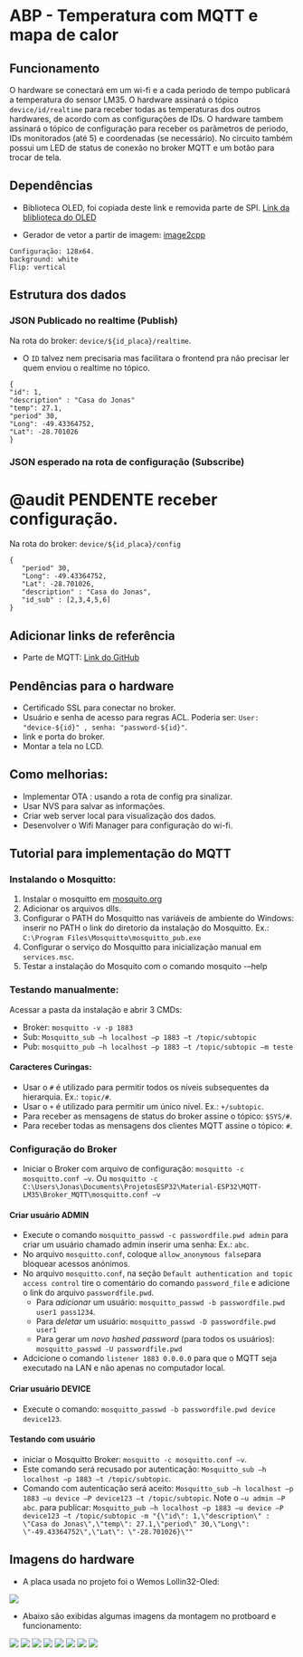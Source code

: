 # ABP - Temperatura com MQTT e mapa de calor

## Funcionamento
O hardware se conectará em um wi-fi e a cada periodo de tempo publicará a temperatura do sensor LM35.
O hardware assinará o tópico `device/id/realtime` para receber todas as temperaturas dos outros hardwares, de acordo com as configurações de IDs.
O hardware tambem assinará o tópico de configuração para receber os parâmetros de periodo, IDs monitorados (até 5) e coordenadas (se necessário).
No circuito também possui um LED de status de conexão no broker MQTT e um botão para trocar de tela.

## Dependências
* Biblioteca OLED, foi copiada deste link e removida parte de SPI.
<a href="https://github.com/nopnop2002/esp-idf-ssd1306.git">Link da bliblioteca do OLED</a>

* Gerador de vetor a partir de imagem:
<a href="https://javl.github.io/image2cpp/">image2cpp</a>
```
Configuração: 128x64.
background: white
Flip: vertical
``` 

## Estrutura dos dados

### JSON Publicado no realtime (Publish)
Na rota do broker: `device/${id_placa}/realtime`.
* O `ID` talvez nem precisaria mas facilitara o frontend pra não precisar ler quem enviou o realtime no tópico.
```
{
"id": 1,
"description" : "Casa do Jonas"
"temp": 27.1,
"period" 30,
"Long": -49.43364752,
"Lat": -28.701026
}
```

### JSON esperado na rota de configuração (Subscribe)
# @audit PENDENTE receber configuração.
Na rota do broker: `device/${id_placa}/config`
```
{
   "period" 30,
   "Long": -49.43364752,
   "Lat": -28.701026,
   "description" : "Casa do Jonas",
   "id_sub" : [2,3,4,5,6]
}
```

## Adicionar links de referência
* Parte de MQTT: <a href="https://github.com/jonasgeremias/Material-ESP32">Link do GitHub</a>

## Pendências para o hardware
* Certificado SSL para conectar no broker.
* Usuário e senha de acesso para regras ACL. Poderia ser: `User: "device-${id}" , senha: "password-${id}"`.
* link e porta do broker.
* Montar a tela no LCD. 

## Como melhorias:
* Implementar OTA : usando a rota de config pra sinalizar.
* Usar NVS para salvar as informações.
* Criar web server local para visualização dos dados.
* Desenvolver o Wifi Manager para configuração do wi-fi.


## Tutorial para implementação do MQTT

### Instalando o Mosquitto:
1. Instalar o mosquitto em <a href="https://mosquito.org/">mosquito.org</a>
2. Adicionar os arquivos dlls.
3. Configurar o PATH do Mosquitto nas variáveis de ambiente do Windows: inserir no PATH o link do diretorio da instalação do Mosquitto. Ex.: `C:\Program Files\Mosquitto\mosquitto_pub.exe`
4. Configurar o serviço do Mosquitto para inicialização manual em `services.msc`.
5. Testar a instalação do Mosquito com o comando mosquito -–help

### Testando manualmente:
Acessar a pasta da instalação e abrir 3 CMDs:
* Broker: `mosquitto -v -p 1883`
* Sub: `Mosquitto_sub –h localhost –p 1883 –t /topic/subtopic`
* Pub: `mosquitto_pub –h localhost –p 1883 –t /topic/subtopic –m teste`

####  Caracteres Curingas:
* Usar o `#` é utilizado para permitir todos os 
níveis subsequentes da hierarquia. Ex.: `topic/#`. 
* Usar o `+` é utilizado para permitir um único nível. Ex.: `+/subtopic`. 
* Para receber as mensagens de status do broker assine o tópico: `$SYS/#`.
* Para receber todas as mensagens dos clientes MQTT assine o tópico: `#`.

### Configuração do Broker
* Iniciar o Broker com arquivo de configuração: `mosquitto -c mosquitto.conf –v`. Ou `mosquitto -c C:\Users\Jonas\Documents\ProjetosESP32\Material-ESP32\MQTT-LM35\Broker_MQTT\mosquitto.conf –v`

#### Criar usuário ADMIN
* Execute o comando `mosquitto_passwd -c passwordfile.pwd admin` para criar um usuário chamado admin inserir uma senha: Ex.: `abc`.
* No arquivo `mosquitto.conf`, coloque `allow_anonymous false`para bloquear acessos anónimos.
* No arquivo `mosquitto.conf`,  na seção `Default authentication and topic access control` tire o comentário do comando
`password_file` e adicione o link do arquivo `passwordfile.pwd`.
    * Para _adicionar_ um usuário: `mosquitto_passwd -b passwordfile.pwd user1 pass1234`.
    * Para _deletar_ um usuário: `mosquitto_passwd -D passwordfile.pwd user1`
    * Para gerar um _novo hashed password_ (para todos os usuários): `mosquitto_passwd -U passwordfile.pwd`
* Adcicione o comando `listener 1883 0.0.0.0` para que o MQTT seja executado na LAN e não apenas no computador local.

#### Criar usuário DEVICE
* Execute o comando: `mosquitto_passwd -b passwordfile.pwd device device123`.

#### Testando com usuário
* iniciar o Mosquitto Broker: `mosquitto -c mosquitto.conf –v`.
* Este comando será recusado por autenticação: `Mosquitto_sub –h localhost –p 1883 –t /topic/subtopic`.
* Comando com autenticação será aceito: `Mosquitto_sub –h localhost –p 1883 –u device –P device123 –t /topic/subtopic`. Note o `–u admin –P abc`. para publicar: `Mosquitto_pub –h localhost –p 1883 –u device –P device123 –t /topic/subtopic -m "{\"id\": 1,\"description\" : \"Casa do Jonas\",\"temp\": 27.1,\"period\" 30,\"Long\": \"-49.43364752\",\"Lat\": \"-28.701026}\""`

## Imagens do hardware
* A placa usada no projeto foi o Wemos Lollin32-Oled:

<img src="images/lolin32-oled-pinout.jpg"/>

* Abaixo são exibidas algumas imagens da montagem no protboard e funcionamento:

<img src="images/1.jpeg"/>
<img src="images/2.jpeg"/>
<img src="images/3.jpeg"/>
<img src="images/4.jpeg"/>
<img src="images/tela1.png"/>
<img src="images/tela2.png"/>
<img src="images/tela3.png"/>
<img src="images/5.gif"/>
